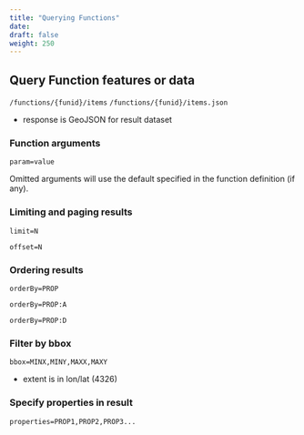 ```yaml
---
title: "Querying Functions"
date:
draft: false
weight: 250
---
```


## Query Function features or data

`/functions/{funid}/items`
`/functions/{funid}/items.json`

- response is GeoJSON for result dataset

### Function arguments

`param=value`

Omitted arguments will use the default specified in the function definition (if any).

### Limiting and paging results

`limit=N`

`offset=N`

### Ordering results

`orderBy=PROP`

`orderBy=PROP:A`

`orderBy=PROP:D`

### Filter by bbox

`bbox=MINX,MINY,MAXX,MAXY`

- extent is in lon/lat (4326)

### Specify properties in result

`properties=PROP1,PROP2,PROP3...`
